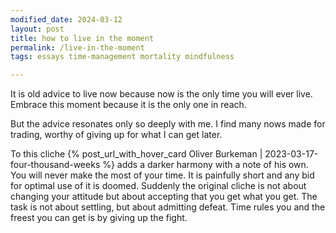 ```yaml
---
modified_date: 2024-03-12
layout: post
title: how to live in the moment
permalink: /live-in-the-moment
tags: essays time-management mortality mindfulness

---
```


It is old advice to live now because now is the only time you will ever live.
Embrace this moment because it is the only one in reach.
<!--more-->
But the advice resonates only so deeply with me.
I find many nows made for trading, worthy of giving up for what I can get later.

To this cliche {% post_url_with_hover_card Oliver Burkeman | 2023-03-17-four-thousand-weeks %} adds a darker harmony with a note of his own.
You will never make the most of your time.
It is painfully short and any bid for optimal use of it is doomed.
Suddenly the original cliche is not about changing your attitude but about accepting that you get what you get.
The task is not about settling, but about admitting defeat.
Time rules you and the freest you can get is by giving up the fight.